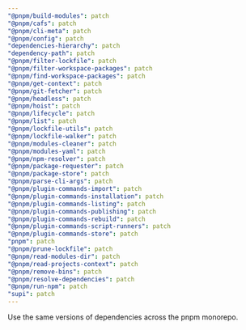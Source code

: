 ```yaml
---
"@pnpm/build-modules": patch
"@pnpm/cafs": patch
"@pnpm/cli-meta": patch
"@pnpm/config": patch
"dependencies-hierarchy": patch
"dependency-path": patch
"@pnpm/filter-lockfile": patch
"@pnpm/filter-workspace-packages": patch
"@pnpm/find-workspace-packages": patch
"@pnpm/get-context": patch
"@pnpm/git-fetcher": patch
"@pnpm/headless": patch
"@pnpm/hoist": patch
"@pnpm/lifecycle": patch
"@pnpm/list": patch
"@pnpm/lockfile-utils": patch
"@pnpm/lockfile-walker": patch
"@pnpm/modules-cleaner": patch
"@pnpm/modules-yaml": patch
"@pnpm/npm-resolver": patch
"@pnpm/package-requester": patch
"@pnpm/package-store": patch
"@pnpm/parse-cli-args": patch
"@pnpm/plugin-commands-import": patch
"@pnpm/plugin-commands-installation": patch
"@pnpm/plugin-commands-listing": patch
"@pnpm/plugin-commands-publishing": patch
"@pnpm/plugin-commands-rebuild": patch
"@pnpm/plugin-commands-script-runners": patch
"@pnpm/plugin-commands-store": patch
"pnpm": patch
"@pnpm/prune-lockfile": patch
"@pnpm/read-modules-dir": patch
"@pnpm/read-projects-context": patch
"@pnpm/remove-bins": patch
"@pnpm/resolve-dependencies": patch
"@pnpm/run-npm": patch
"supi": patch
---
```


Use the same versions of dependencies across the pnpm monorepo.
